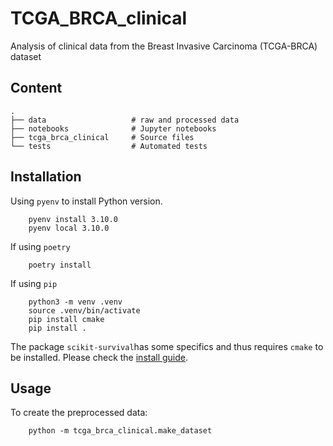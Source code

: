 # TCGA_BRCA_clinical

Analysis of clinical data from the Breast Invasive Carcinoma (TCGA-BRCA) dataset 

## Content

    .
    ├── data                   # raw and processed data
    ├── notebooks              # Jupyter notebooks
    ├── tcga_brca_clinical     # Source files 
    └── tests                  # Automated tests 


## Installation

Using `pyenv` to install Python version.

```console
    pyenv install 3.10.0
    pyenv local 3.10.0
```

If using `poetry`

```console
    poetry install
```

If using `pip`

```console
    python3 -m venv .venv
    source .venv/bin/activate
    pip install cmake
    pip install .
```
The package `scikit-survival`has some specifics and thus requires `cmake` to be installed.
Please check the [install guide](https://scikit-survival.readthedocs.io/en/stable/install.html).

## Usage

To create the preprocessed data:

```console
    python -m tcga_brca_clinical.make_dataset
```
